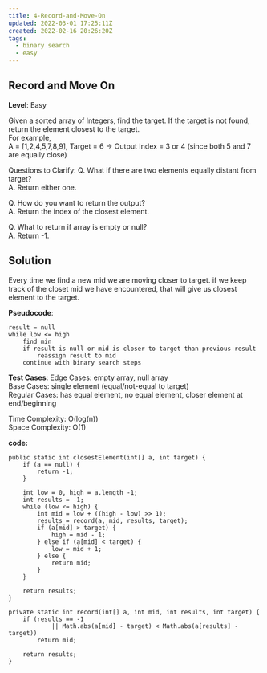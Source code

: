 ```yaml
---
title: 4-Record-and-Move-On
updated: 2022-03-01 17:25:11Z
created: 2022-02-16 20:26:20Z
tags:
  - binary search
  - easy
---
```


## Record and Move On

**Level**: Easy

Given a sorted array of Integers, find the target. If the target is not found, return the element closest to the target.  
For example,  
A = [1,2,4,5,7,8,9], Target = 6 -> Output Index = 3 or 4 (since both 5 and 7 are equally close)  


Questions to Clarify:
Q. What if there are two elements equally distant from target?  
A. Return either one.  

Q. How do you want to return the output?  
A. Return the index of the closest element.  

Q. What to return if array is empty or null?  
A. Return -1.  


## Solution
Every time we find a new mid we are moving closer to target.
if we keep track of the closet mid we have encountered, that will give us closest element to the target.


**Pseudocode**:
```
result = null
while low <= high
    find min
    if result is null or mid is closer to target than previous result
        reassign result to mid
    continue with binary search steps
```

**Test Cases**:
Edge Cases: empty array, null array  
Base Cases: single element (equal/not-equal to target)  
Regular Cases: has equal element, no equal element, closer element at end/beginning  

Time Complexity: O(log(n))  
Space Complexity: O(1)  

**code:**
```
public static int closestElement(int[] a, int target) {
    if (a == null) {
        return -1;
    }

    int low = 0, high = a.length -1;
    int results = -1;
    while (low <= high) {
        int mid = low + ((high - low) >> 1);
        results = record(a, mid, results, target);
        if (a[mid] > target) {
            high = mid - 1;
        } else if (a[mid] < target) {
            low = mid + 1;
        } else {
            return mid;
        }
    }

    return results;
}

private static int record(int[] a, int mid, int results, int target) {
    if (results == -1
            || Math.abs(a[mid] - target) < Math.abs(a[results] - target))
        return mid;

    return results;
}

```

